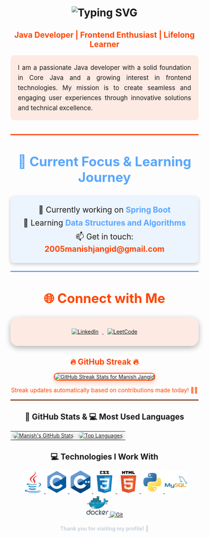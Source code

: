 <h1 align="center"> 
  <img src="https://readme-typing-svg.herokuapp.com/?font=Alice&size=40&center=true&vCenter=true&width=500&height=70&duration=4000&lines=Welcome!+I'm+Manish+Jangid" alt="Typing SVG">
</h1>   
  
<h2 align="center" style="color: #FF4500;">Java Developer | Frontend Enthusiast | Lifelong Learner</h2>

<p align="center" style="max-width: 800px; margin: 0 auto; font-size: 1.2em; line-height: 1.6; text-align: justify; padding: 20px; border-radius: 10px; background: rgba(255, 69, 0, 0.1);">
  I am a passionate Java developer with a solid foundation in Core Java and a growing interest in frontend technologies. My mission is to create seamless and engaging user experiences through innovative solutions and technical excellence.
</p>
  
<br>
  










<hr style="border: none; height: 3px; background: #FF4500; margin: 20px 0;"/>

<!-- Current Project, Learning Journey & Get in Touch Section -->
<h2 align="center" style="color: #58a6ff; font-size: 2.5em;">🚀 Current Focus & Learning Journey</h2>

<ul style="font-size: 1.5em; list-style-type: none; padding: 0; text-align: center; background: rgba(88, 166, 255, 0.1); border-radius: 10px; padding: 15px; box-shadow: 0 4px 10px rgba(0, 0, 0, 0.2);">
  <li style="margin: 10px 0;">🔭 Currently working on <strong style="color: #58a6ff;">Spring Boot</strong></li>
  <li style="margin: 10px 0;">🌱 Learning <strong style="color: #58a6ff;">Data Structures and Algorithms</strong></li>
  <li style="margin: 10px 0;">📫 Get in touch: <strong><a href="mailto:2005manishjangid@gmail.com" style="color: #FF4500; text-decoration: none;">2005manishjangid@gmail.com</a></strong></li>
</ul>

<hr style="border: none; height: 3px; background: #58a6ff; margin: 20px 0;"/>

<!-- Connect with Me Section -->
<h2 align="center" style="color: #FF4500; font-size: 2.5em;">🌐 Connect with Me</h2>

<p align="center" style="background: rgba(255, 69, 0, 0.1); border-radius: 20px; padding: 20px; box-shadow: 0 5px 15px rgba(0, 0, 0, 0.3);">
  <a href="https://linkedin.com/in/manishjangid2005" target="_blank" rel="noreferrer">
    <img src="https://raw.githubusercontent.com/rahuldkjain/github-profile-readme-generator/master/src/images/icons/Social/linked-in-alt.svg" alt="LinkedIn" width="50" height="50" style="margin: 10px;"/>
  </a>
  <a href="https://www.leetcode.com/manishjangid2005" target="_blank" rel="noreferrer">
    <img src="https://raw.githubusercontent.com/rahuldkjain/github-profile-readme-generator/master/src/images/icons/Social/leet-code.svg" alt="LeetCode" width="50" height="50" style="margin: 10px;"/>
  </a>
</p>






























<!-- GitHub Streak Section -->
<h2 align="center" style="color: #FF4500;">🔥 GitHub Streak 🔥</h2>
<p align="center">
  <a href="https://github.com/manishjangid2005">
    <img src="https://github-readme-streak-stats.herokuapp.com/?user=manishjangid2005&theme=transparent&hide_border=true&date_format=M%20j%5B%2C%20Y%5D" 
         alt="GitHub Streak Stats for Manish Jangid"  
         width="400" 
         style="border-radius: 10px; border: 2px solid #FF4500; box-shadow: 0 4px 15px rgba(255, 69, 0, 0.3);" />
  </a>
</p>
<p align="center" style="font-size: 1.1em; color: #FF4500;">
  Streak updates automatically based on contributions made today! 🚀✨
</p>
<hr style="border-top: 2px solid #FF4500;" />























<!-- GitHub Stats and Top Languages Section -->
<h2 align="center">🚀 GitHub Stats & 💻 Most Used Languages</h2>

<table align="center">
  <tr>
    <!-- GitHub Stats -->
    <td>
      <a href="https://github.com/manishjangid2005">
        <img src="https://github-readme-stats.vercel.app/api?username=manishjangid2005&show_icons=true&theme=dark&hide_border=true&count_private=true&include_all_commits=true&cache_bust=1" 
             alt="Manish's GitHub Stats" 
             width="400" 
             style="border-radius: 10px; box-shadow: 0 4px 15px rgba(0, 0, 0, 0.3);" />
      </a>
    </td>
    <!-- Most Used Languages -->
    <td>
      <a href="https://github.com/manishjangid2005">
        <img src="https://github-readme-stats.vercel.app/api/top-langs/?username=manishjangid2005&layout=compact&theme=dark&hide_border=true&langs_count=10&card_width=400&cache_bust=1" 
             alt="Top Languages" 
             width="400" 
             style="border-radius: 10px; box-shadow: 0 4px 15px rgba(0, 0, 0, 0.3);" />
      </a>
    </td>
  </tr>
</table>






























<!-- Languages & Tools Section - Icons Only -->
<h2 align="center">💻 Technologies I Work With</h2>
<p align="center">
  <a href="https://www.java.com" target="_blank" rel="noreferrer">
    <img src="https://raw.githubusercontent.com/devicons/devicon/master/icons/java/java-original.svg" alt="Java" width="60" height="60"/>
  </a>
  <a href="https://www.cprogramming.com/" target="_blank" rel="noreferrer">
    <img src="https://raw.githubusercontent.com/devicons/devicon/master/icons/c/c-original.svg" alt="C" width="60" height="60"/>
  </a>
  <a href="https://www.w3schools.com/cpp/" target="_blank" rel="noreferrer">
    <img src="https://raw.githubusercontent.com/devicons/devicon/master/icons/cplusplus/cplusplus-original.svg" alt="C++" width="60" height="60"/>
  </a>
  <a href="https://www.w3schools.com/css/" target="_blank" rel="noreferrer">
    <img src="https://raw.githubusercontent.com/devicons/devicon/master/icons/css3/css3-original-wordmark.svg" alt="CSS" width="60" height="60"/>
  </a>
  <a href="https://www.w3.org/html/" target="_blank" rel="noreferrer">
    <img src="https://raw.githubusercontent.com/devicons/devicon/master/icons/html5/html5-original-wordmark.svg" alt="HTML" width="60" height="60"/>
  </a>
  <a href="https://www.python.org" target="_blank" rel="noreferrer">
    <img src="https://raw.githubusercontent.com/devicons/devicon/master/icons/python/python-original.svg" alt="Python" width="60" height="60"/>
  </a>
  <a href="https://www.mysql.com/" target="_blank" rel="noreferrer">
    <img src="https://raw.githubusercontent.com/devicons/devicon/master/icons/mysql/mysql-original-wordmark.svg" alt="MySQL" width="60" height="60"/>
  </a>
  <a href="https://www.docker.com/" target="_blank" rel="noreferrer">
    <img src="https://raw.githubusercontent.com/devicons/devicon/master/icons/docker/docker-original-wordmark.svg" alt="Docker" width="60" height="60"/>
  </a>
  <a href="https://git-scm.com/" target="_blank" rel="noreferrer">
    <img src="https://www.vectorlogo.zone/logos/git-scm/git-scm-icon.svg" alt="Git" width="60" height="60"/>
  </a>
</p>
























<!-- Footer Section -->
<h4 align="center" style="color: #c9d1d9; font-size: 1em;">Thank you for visiting my profile! 🌟</h4>
